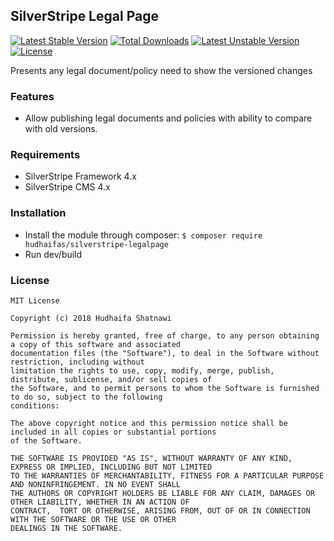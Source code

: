 ## SilverStripe Legal Page

[![Latest Stable Version](https://poser.pugx.org/hudhaifas/silverstripe-legalpage/v/stable)](https://packagist.org/packages/hudhaifas/silverstripe-legalpage) [![Total Downloads](https://poser.pugx.org/hudhaifas/silverstripe-legalpage/downloads)](https://packagist.org/packages/hudhaifas/silverstripe-legalpage) [![Latest Unstable Version](https://poser.pugx.org/hudhaifas/silverstripe-legalpage/v/unstable)](https://packagist.org/packages/hudhaifas/silverstripe-legalpage) [![License](https://poser.pugx.org/hudhaifas/silverstripe-legalpage/license)](https://packagist.org/packages/hudhaifas/silverstripe-legalpage)

Presents any legal document/policy need to show the versioned changes

### Features
- Allow publishing legal documents and policies with ability to compare with old versions.

### Requirements
- SilverStripe Framework 4.x
- SilverStripe CMS 4.x

### Installation
- Install the module through composer:
`$ composer require hudhaifas/silverstripe-legalpage`
- Run dev/build

### License

    MIT License

    Copyright (c) 2018 Hudhaifa Shatnawi

    Permission is hereby granted, free of charge, to any person obtaining a copy of this software and associated 
    documentation files (the "Software"), to deal in the Software without restriction, including without 
    limitation the rights to use, copy, modify, merge, publish, distribute, sublicense, and/or sell copies of 
    the Software, and to permit persons to whom the Software is furnished to do so, subject to the following
    conditions:

    The above copyright notice and this permission notice shall be included in all copies or substantial portions 
    of the Software.

    THE SOFTWARE IS PROVIDED "AS IS", WITHOUT WARRANTY OF ANY KIND, EXPRESS OR IMPLIED, INCLUDING BUT NOT LIMITED 
    TO THE WARRANTIES OF MERCHANTABILITY, FITNESS FOR A PARTICULAR PURPOSE AND NONINFRINGEMENT. IN NO EVENT SHALL 
    THE AUTHORS OR COPYRIGHT HOLDERS BE LIABLE FOR ANY CLAIM, DAMAGES OR OTHER LIABILITY, WHETHER IN AN ACTION OF 
    CONTRACT,  TORT OR OTHERWISE, ARISING FROM, OUT OF OR IN CONNECTION WITH THE SOFTWARE OR THE USE OR OTHER 
    DEALINGS IN THE SOFTWARE.


   [github.com]: <http://github.com/hudhaifas/silverstripe-legalpage/issues>
